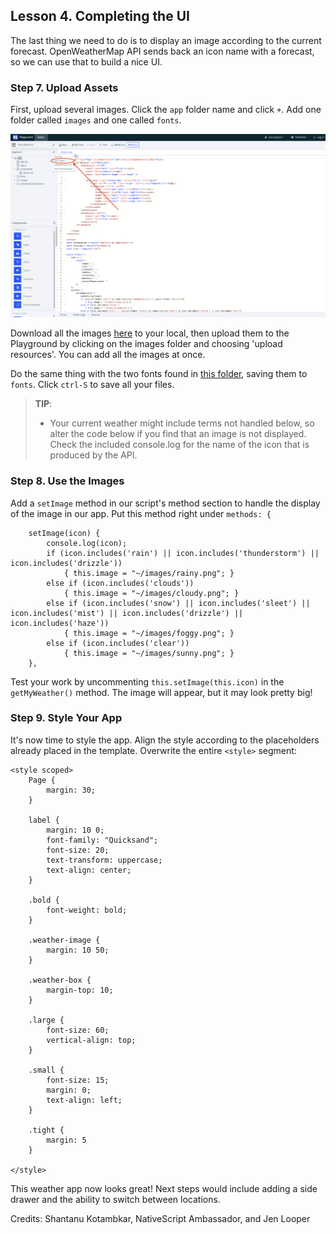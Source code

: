 ## Lesson 4. Completing the UI

The last thing we need to do is to display an image according to the current forecast. OpenWeatherMap API sends back an icon name with a forecast, so we can use that to build a nice UI.

### Step 7. Upload Assets

First, upload several images. Click the `app` folder name and click `+`. Add one folder called `images` and one called `fonts`. 

![](images/add-folder-1.png)

Download all the images [here](https://github.com/jlooper/cleanweather/tree/master/app/images) to your local, then upload them to the Playground by clicking on the images folder and choosing 'upload resources'. You can add all the images at once. 

Do the same thing with the two fonts found in [this folder](https://github.com/jlooper/cleanweather/tree/master/app/fonts), saving them to `fonts`. Click `ctrl-S` to save all your files.

> **TIP**:
> * Your current weather might include terms not handled below, so alter the code below if you find that an image is not displayed. Check the included console.log for the name of the icon that is produced by the API.

### Step 8. Use the Images

Add a `setImage` method in our script's method section to handle the display of the image in our app. Put this method right under `methods: {`

```
    setImage(icon) { 
        console.log(icon); 
        if (icon.includes('rain') || icon.includes('thunderstorm') || icon.includes('drizzle'))
			{ this.image = "~/images/rainy.png"; } 
        else if (icon.includes('clouds')) 
        	{ this.image = "~/images/cloudy.png"; } 
        else if (icon.includes('snow') || icon.includes('sleet') || icon.includes('mist') || icon.includes('drizzle') || icon.includes('haze')) 
        	{ this.image = "~/images/foggy.png"; } 
        else if (icon.includes('clear'))
            { this.image = "~/images/sunny.png"; } 
    }, 

```
Test your work by uncommenting `this.setImage(this.icon)` in the `getMyWeather()` method. The image will appear, but it may look pretty big!

### Step 9. Style Your App

It's now time to style the app. Align the style according to the placeholders already placed in the template. Overwrite the entire `<style>` segment:

```
<style scoped>
	Page {
		margin: 30;
	}

	label {
		margin: 10 0;
		font-family: "Quicksand";
		font-size: 20;
		text-transform: uppercase;
		text-align: center;
	}

	.bold {
		font-weight: bold;
	}

	.weather-image {
		margin: 10 50;
	}

	.weather-box {
		margin-top: 10;
	}

	.large {
		font-size: 60;
		vertical-align: top;
	}

	.small {
		font-size: 15;
		margin: 0;
		text-align: left;
	}

	.tight {
		margin: 5
	}

</style>

```

This weather app now looks great! Next steps would include adding a side drawer and the ability to switch between locations. 

Credits: Shantanu Kotambkar, NativeScript Ambassador, and Jen Looper 
